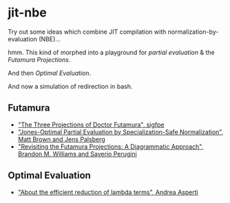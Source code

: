 # jit-nbe

Try out some ideas which combine JIT compilation with normalization-by-evaluation (NBE)...

hmm. This kind of morphed into a playground for _partial evaluation_ & the _Futamura Projections_.

And then _Optimal Evaluation_.

And now a simulation of redirection in bash.


## Futamura

- ["The Three Projections of Doctor Futamura", sigfpe](http://blog.sigfpe.com/2009/05/three-projections-of-doctor-futamura.html)
- ["Jones-Optimal Partial Evaluation by Specialization-Safe Normalization", Matt Brown and Jens Palsberg](https://dl.acm.org/doi/pdf/10.1145/3158102)
- ["Revisiting the Futamura Projections: A Diagrammatic Approach", Brandon M. Williams and Saverio Perugini](https://arxiv.org/pdf/1611.09906.pdf)

## Optimal Evaluation

- ["About the efficient reduction of lambda terms", Andrea Asperti](https://arxiv.org/pdf/1701.04240.pdf)
